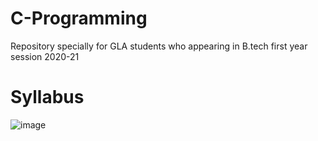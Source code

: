 # C-Programming
Repository specially for GLA students who appearing in B.tech first year session 2020-21

# Syllabus 
![image](https://user-images.githubusercontent.com/15958589/101309894-74636e80-3873-11eb-8655-1cb172f871fe.png)

